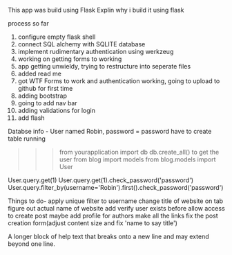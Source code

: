 This app was build using Flask
    Explin why i build it using flask


process so far
1. configure empty flask shell
2. connect SQL alchemy with SQLITE database
3. implement rudimentary authentication using werkzeug
4. working on getting forms to working
5. app getting unwieldy, trying to restructure into seperate files
6. added read me
7. got WTF Forms to work and authentication working, going to upload to github for first time
8. adding bootstrap
9. going to add nav bar
10. adding validations for login
11. add flash


Databse info -
 User named Robin, password = password
 have to create table running
 >>> from yourapplication import db
>>> db.create_all()
to get the user
>>> from blog import models
>>> from blog.models import User

User.query.get(1)
User.query.get(1).check_password('password')
User.query.filter_by(username='Robin').first().check_password('password')

Things to do-
apply unique filter to username
change title of website on tab
figure out actual name of website
add verify user exists before allow access to create post
maybe add profile for authors
make all the links
fix the post creation form(adjust content size and fix 'name to say title')

 <span class="help-block">A longer block of help text that breaks onto a new line and may extend beyond one line.</span>